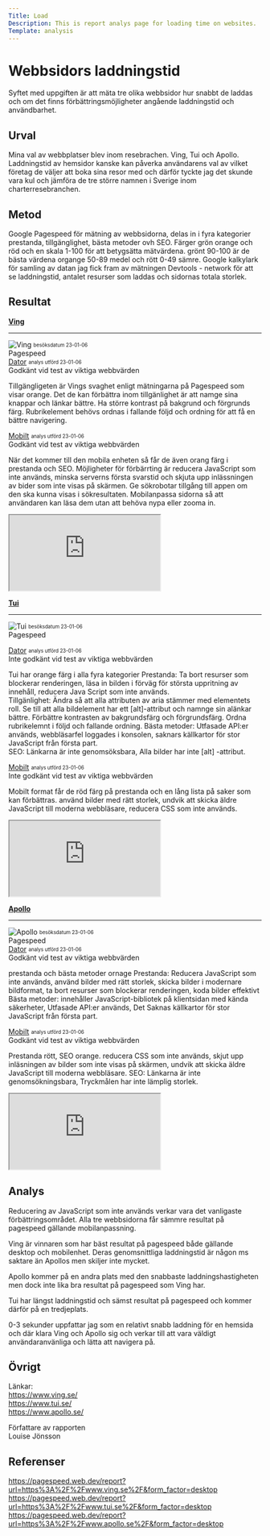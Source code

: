 ```yaml
---
Title: Load
Description: This is report analys page for loading time on websites.
Template: analysis
---
```


Webbsidors laddningstid
=======================

Syftet med uppgiften är att mäta tre olika webbsidor hur snabbt de laddas och om det finns förbättringsmöjligheter angående laddningstid och användbarhet.

Urval
-----------------------

Mina val av webbplatser blev inom resebrachen. Ving, Tui och Apollo. Laddningstid av hemsidor kanske kan påverka användarens val av vilket företag de väljer att boka sina resor med och därför tyckte jag det skunde vara kul och jämföra de tre större namnen i Sverige inom charterresebranchen.

Metod
-----------------------

Google Pagespeed för mätning av webbsidorna, delas in i fyra kategorier prestanda, tillgänglighet, bästa metoder ovh SEO. Färger grön orange och röd och en skala 1-100 för att betygsätta mätvärdena. grönt 90-100 är de bästa värdena organge 50-89 medel och rött 0-49 sämre. 
Google kalkylark för samling av datan jag fick fram av mätningen
Devtools - network för att se laddningstid, antalet resurser som laddas och sidornas totala storlek.

Resultat
-----------------------

**[Ving](https://www.ving.se/)**  
***
![Ving](%base_url%/assets/img/ving.png)
<sub><sup>besöksdatum 23-01-06</sup></sub>  
Pagespeed   
[Dator](https://pagespeed.web.dev/report?url=https%3A%2F%2Fwww.ving.se%2F&form_factor=desktop) <sub><sup>analys utförd 23-01-06</sup></sub>   
Godkänt vid test av viktiga webbvärden

Tillgängligeten är Vings svaghet enligt mätningarna på Pagespeed som visar orange. Det de kan förbättra inom tillgänlighet är att namge sina knappar och länkar bättre. Ha större kontrast på bakgrund och förgrunds färg. Rubrikelement behövs ordnas i fallande följd och ordning för att få en bättre navigering.


[Mobilt](https://pagespeed.web.dev/report?url=https%3A%2F%2Fwww.ving.se%2F&form_factor=mobile) <sub><sup>analys utförd 23-01-06</sup></sub>  
Godkänt vid test av viktiga webbvärden

När det kommer till den mobila enheten så får de även orang färg i prestanda och SEO.
Möjligheter för förbärrting är reducera JavaScript som inte används, minska serverns första svarstid och skjuta upp inlässningen av bider som inte visas på skärmen. Ge sökrobotar tillgång till appen om den ska kunna visas i sökresultaten. Mobilanpassa sidorna så att användaren kan läsa dem utan att behöva nypa eller zooma in.

<iframe class="analys" src="https://docs.google.com/spreadsheets/d/e/2PACX-1vQYJBXFILKRwyWGwL1pdS6q0GBZ7wvYLsAUrONik-zXQozBgTmIzxV9NUoTVrYjNaB-OrnqBxANA725/pubhtml?gid=0&amp;single=true&amp;widget=true&amp;headers=false"></iframe>

**[Tui](https://www.tui.se/)**  
***
![Tui](%base_url%/assets/img/tui.png)
<sub><sup>besöksdatum 23-01-06</sup></sub>  
Pagespeed  

[Dator](https://pagespeed.web.dev/report?url=https%3A%2F%2Fwww.tui.se%2F&form_factor=desktop) <sub><sup>analys utförd 23-01-06</sup></sub>   
Inte godkänt vid test av viktiga webbvärden

Tui har orange färg i alla fyra kategorier 
Prestanda: Ta bort resurser som blockerar renderingen, läsa in bilden i förväg för största uppritning av innehåll, reducera Java Script som inte används.  
Tillgänlighet: Ändra så att alla attributen av aria stämmer med elementets roll. Se till att alla bildelement har ett [alt]-attribut och namnge sin alänkar bättre. Förbättre kontrasten av bakgrundsfärg och förgrundsfärg. Ordna rubrikelemnt i följd och fallande ordning.
Bästa metoder: Utfasade API:er används, webbläsarfel loggades i konsolen, saknars källkartor för stor JavaScript från första part.  
SEO: Länkarna är inte genomsöksbara, Alla bilder har inte [alt] -attribut.  

[Mobilt](https://pagespeed.web.dev/report?url=https%3A%2F%2Fwww.tui.se%2F&form_factor=mobile) <sub><sup>analys utförd 23-01-06</sup></sub>   
Inte godkänt vid test av viktiga webbvärden
 
Mobilt format får de röd färg på prestanda och en lång lista på saker som kan förbättras. använd bilder med rätt storlek, undvik att skicka äldre JavaScript till moderna webbläsare, reducera CSS som inte används.

<iframe class="analys" src="https://docs.google.com/spreadsheets/d/e/2PACX-1vQYJBXFILKRwyWGwL1pdS6q0GBZ7wvYLsAUrONik-zXQozBgTmIzxV9NUoTVrYjNaB-OrnqBxANA725/pubhtml?gid=594605576&amp;single=true&amp;widget=true&amp;headers=false"></iframe>

**[Apollo](https://www.apollo.se/)**  

***
![Apollo](%base_url%/assets/img/apollo.png)
<sub><sup>besöksdatum 23-01-06</sup></sub>  
Pagespeed  
[Dator](https://pagespeed.web.dev/report?url=https%3A%2F%2Fwww.apollo.se%2F&form_factor=desktop) <sub><sup>analys utförd 23-01-06</sup></sub>   
Godkänt vid test av viktiga webbvärden

prestanda och bästa metoder ornage 
Prestanda: Reducera JavaScript som inte används, använd bilder med rätt storlek, skicka bilder i modernare bildformat, ta bort resurser som blockerar renderingen, koda bilder effektivt
Bästa metoder: innehåller JavaScript-bibliotek på klientsidan med kända säkerheter, Utfasade API:er används, Det Saknas källkartor för stor JavaScript från första part.

[Mobilt](https://pagespeed.web.dev/report?url=https%3A%2F%2Fwww.apollo.se%2F&form_factor=mobile)  <sub><sup>analys utförd 23-01-06</sup></sub>  
Godkänt vid test av viktiga webbvärden

Prestanda rött, SEO orange.
reducera CSS som inte används, skjut upp inläsningen av bilder som inte visas på skärmen, undvik att skicka äldre JavaScript till moderna webbläsare.
SEO: Länkarna är inte genomsökningsbara, Tryckmålen har inte lämplig storlek.

<iframe class="analys" src="https://docs.google.com/spreadsheets/d/e/2PACX-1vQYJBXFILKRwyWGwL1pdS6q0GBZ7wvYLsAUrONik-zXQozBgTmIzxV9NUoTVrYjNaB-OrnqBxANA725/pubhtml?gid=1275206422&amp;single=true&amp;widget=true&amp;headers=false"></iframe>


Analys
-----------------------

Reducering av JavaScript som inte används verkar vara det vanligaste förbättringsområdet. Alla tre webbsidorna får sämmre resultat på pagespeed gällande mobilanpassning.

Ving är vinnaren som har bäst resultat på pagespeed både gällande desktop och mobilenhet. Deras genomsnittliga laddningstid är någon ms saktare än Apollos men skiljer inte mycket. 

Apollo kommer på en andra plats med den snabbaste laddningshastigheten men dock inte lika bra resultat på pagespeed som Ving har.

Tui har längst laddningstid och sämst resultat på pagespeed och kommer därför på en tredjeplats.

0-3 sekunder uppfattar jag som en relativt snabb laddning för en hemsida och där klara Ving och Apollo sig och verkar till att vara väldigt användaranvänliga och lätta att navigera på.


Övrigt
-----------------------
Länkar:  
https://www.ving.se/  
https://www.tui.se/  
https://www.apollo.se/  

Författare av rapporten  
Louise Jönsson

Referenser
-----------------------
https://pagespeed.web.dev/report?url=https%3A%2F%2Fwww.ving.se%2F&form_factor=desktop  
https://pagespeed.web.dev/report?url=https%3A%2F%2Fwww.tui.se%2F&form_factor=desktop  
https://pagespeed.web.dev/report?url=https%3A%2F%2Fwww.apollo.se%2F&form_factor=desktop

